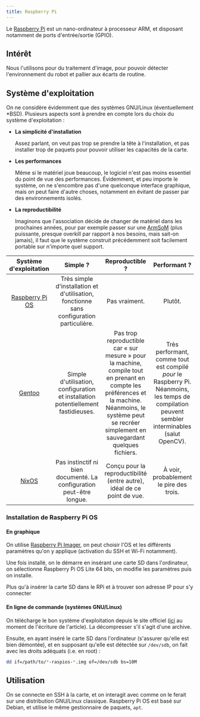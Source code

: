 ```yaml
---
title: Raspberry Pi
---
```


Le [Raspberry Pi](https://www.raspberrypi.com/) est un nano-ordinateur à processeur ARM, et disposant notamment de ports d'entrée/sortie (GPIO).

## Intérêt

Nous l'utilisons pour du traitement d'image, pour pouvoir détecter l'environnement du robot et pallier aux écarts de routine.

## Système d'exploitation

On ne considère évidemment que des systèmes GNU/Linux (éventuellement \*BSD). Plusieurs aspects sont à prendre en compte lors du choix du système d'exploitation :

- **La simplicité d'installation**

    Assez parlant, on veut pas trop se prendre la tête à l'installation, et pas installer trop de paquets pour pouvoir utiliser les capacités de la carte.

- **Les performances**

    Même si le matériel joue beaucoup, le logiciel n'est pas moins essentiel du point de vue des performances. Évidemment, et peu importe le système, on ne s'encombre pas d'une quelconque interface graphique, mais on peut faire d'autre choses, notamment en évitant de passer par des environnements isolés.

- **La reproductibilité**

    Imaginons que l'association décide de changer de matériel dans les prochaines années, pour par exemple passer sur une [ArmSoM](https://www.armsom.org/) (plus puissante, presque overkill par rapport à nos besoins, mais sait-on jamais), il faut que le système construit précédemment soit facilement portable sur n'importe quel support.


| Système d'exploitation | Simple ? | Reproductible ? | Performant ? |
|:----------------------:|:--------:|:---------------:|:------------:|
| [Raspberry Pi OS](https://www.raspberrypi.com/software/) | Très simple d'installation et d'utilisation, fonctionne sans configuration particulière. | Pas vraiment. | Plutôt. |
| [Gentoo](https://www.gentoo.org/) | Simple d'utilisation, configuration et installation potentiellement fastidieuses. | Pas trop reproductible car « sur mesure » pour la machine, compile tout en prenant en compte les préférences et la machine. Néanmoins, le système peut se recréer simplement en sauvegardant quelques fichiers. | Très performant, comme tout est compilé *pour* le Raspberry Pi. Néanmoins, les temps de compilation peuvent sembler interminables (salut OpenCV). |
| [NixOS](https://nixos.org/) | Pas instinctif ni bien documenté. La configuration peut-être longue. | Conçu pour la reproductibilité (entre autre), idéal de ce point de vue. | À voir, probablement le pire des trois. |

### Installation de Raspberry Pi OS

#### En graphique

On utilise [Raspberry Pi Imager](https://www.raspberrypi.com/software/), on peut choisir l'OS et les différents paramètres qu'on y applique (activation du SSH et Wi-Fi notamment).

Une fois installé, on le démarre en insérant une carte SD dans l'ordinateur, on sélectionne Raspberry Pi OS Lite 64 bits, on modifie les paramètres puis on installe.

Plus qu'à insérer la carte SD dans le RPi et à trouver son adresse IP pour s'y connecter

#### En ligne de commande (systèmes GNU/Linux)

On télécharge le bon système d'exploitation depuis le site officiel ([ici](https://downloads.raspberrypi.com/raspios_lite_arm64/images/raspios_lite_arm64-2024-07-04/2024-07-04-raspios-bookworm-arm64-lite.img.xz) au moment de l'écriture de l'article). La décompresser s'il s'agit d'une archive.

Ensuite, en ayant inséré le carte SD dans l'ordinateur (s'assurer qu'elle est bien démontée), et en supposant qu'elle est détectée sur `/dev/sdb`, on fait avec les droits adéquats (i.e. en root) :

```bash
dd if=/path/to/*-raspios-*.img of=/dev/sdb bs=10M
```

## Utilisation

On se connecte en SSH à la carte, et on interagit avec comme on le ferait sur une distribution GNU/Linux classique. Raspberry Pi OS est basé sur Debian, et utilise le même gestionnaire de paquets, `apt`.
